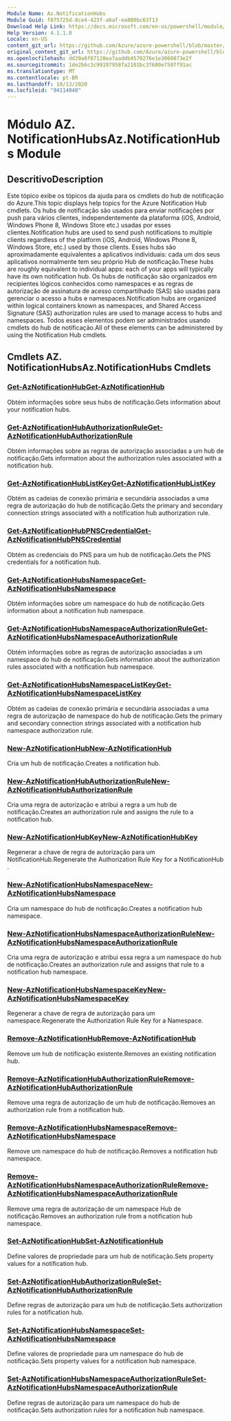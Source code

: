 ```yaml
---
Module Name: Az.NotificationHubs
Module Guid: f875725d-8ce4-423f-a6af-ea880bc63f13
Download Help Link: https://docs.microsoft.com/en-us/powershell/module/az.notificationhubs
Help Version: 4.1.1.0
Locale: en-US
content_git_url: https://github.com/Azure/azure-powershell/blob/master/src/NotificationHubs/NotificationHubs/help/Az.NotificationHubs.md
original_content_git_url: https://github.com/Azure/azure-powershell/blob/master/src/NotificationHubs/NotificationHubs/help/Az.NotificationHubs.md
ms.openlocfilehash: dd39a8f87120ea7aaddb4570276e1e3060873e2f
ms.sourcegitcommit: 1de2b6c3c99197958fa2101bc37680e7507f91ac
ms.translationtype: MT
ms.contentlocale: pt-BR
ms.lasthandoff: 10/13/2020
ms.locfileid: "94114048"
---
```

# <span data-ttu-id="e05fd-101">Módulo AZ. NotificationHubs</span><span class="sxs-lookup"><span data-stu-id="e05fd-101">Az.NotificationHubs Module</span></span>
## <span data-ttu-id="e05fd-102">Descritivo</span><span class="sxs-lookup"><span data-stu-id="e05fd-102">Description</span></span>
<span data-ttu-id="e05fd-103">Este tópico exibe os tópicos da ajuda para os cmdlets do hub de notificação do Azure.</span><span class="sxs-lookup"><span data-stu-id="e05fd-103">This topic displays help topics for the Azure Notification Hub cmdlets.</span></span> <span data-ttu-id="e05fd-104">Os hubs de notificação são usados para enviar notificações por push para vários clientes, independentemente da plataforma (iOS, Android, Windows Phone 8, Windows Store etc.) usadas por esses clientes.</span><span class="sxs-lookup"><span data-stu-id="e05fd-104">Notification hubs are used to send push notifications to multiple clients regardless of the platform (iOS, Android, Windows Phone 8, Windows Store, etc.) used by those clients.</span></span> <span data-ttu-id="e05fd-105">Esses hubs são aproximadamente equivalentes a aplicativos individuais: cada um dos seus aplicativos normalmente tem seu próprio Hub de notificação.</span><span class="sxs-lookup"><span data-stu-id="e05fd-105">These hubs are roughly equivalent to individual apps: each of your apps will typically have its own notification hub.</span></span> <span data-ttu-id="e05fd-106">Os hubs de notificação são organizados em recipientes lógicos conhecidos como namespaces e as regras de autorização de assinatura de acesso compartilhado (SAS) são usadas para gerenciar o acesso a hubs e namespaces.</span><span class="sxs-lookup"><span data-stu-id="e05fd-106">Notification hubs are organized within logical containers known as namespaces, and Shared Access Signature (SAS) authorization rules are used to manage access to hubs and namespaces.</span></span> <span data-ttu-id="e05fd-107">Todos esses elementos podem ser administrados usando cmdlets do hub de notificação.</span><span class="sxs-lookup"><span data-stu-id="e05fd-107">All of these elements can be administered by using the Notification Hub cmdlets.</span></span>

## <span data-ttu-id="e05fd-108">Cmdlets AZ. NotificationHubs</span><span class="sxs-lookup"><span data-stu-id="e05fd-108">Az.NotificationHubs Cmdlets</span></span>
### [<span data-ttu-id="e05fd-109">Get-AzNotificationHub</span><span class="sxs-lookup"><span data-stu-id="e05fd-109">Get-AzNotificationHub</span></span>](Get-AzNotificationHub.md)
<span data-ttu-id="e05fd-110">Obtém informações sobre seus hubs de notificação.</span><span class="sxs-lookup"><span data-stu-id="e05fd-110">Gets information about your notification hubs.</span></span>

### [<span data-ttu-id="e05fd-111">Get-AzNotificationHubAuthorizationRule</span><span class="sxs-lookup"><span data-stu-id="e05fd-111">Get-AzNotificationHubAuthorizationRule</span></span>](Get-AzNotificationHubAuthorizationRule.md)
<span data-ttu-id="e05fd-112">Obtém informações sobre as regras de autorização associadas a um hub de notificação.</span><span class="sxs-lookup"><span data-stu-id="e05fd-112">Gets information about the authorization rules associated with a notification hub.</span></span>

### [<span data-ttu-id="e05fd-113">Get-AzNotificationHubListKey</span><span class="sxs-lookup"><span data-stu-id="e05fd-113">Get-AzNotificationHubListKey</span></span>](Get-AzNotificationHubListKey.md)
<span data-ttu-id="e05fd-114">Obtém as cadeias de conexão primária e secundária associadas a uma regra de autorização do hub de notificação.</span><span class="sxs-lookup"><span data-stu-id="e05fd-114">Gets the primary and secondary connection strings associated with a notification hub authorization rule.</span></span>

### [<span data-ttu-id="e05fd-115">Get-AzNotificationHubPNSCredential</span><span class="sxs-lookup"><span data-stu-id="e05fd-115">Get-AzNotificationHubPNSCredential</span></span>](Get-AzNotificationHubPNSCredential.md)
<span data-ttu-id="e05fd-116">Obtém as credenciais do PNS para um hub de notificação.</span><span class="sxs-lookup"><span data-stu-id="e05fd-116">Gets the PNS credentials for a notification hub.</span></span>

### [<span data-ttu-id="e05fd-117">Get-AzNotificationHubsNamespace</span><span class="sxs-lookup"><span data-stu-id="e05fd-117">Get-AzNotificationHubsNamespace</span></span>](Get-AzNotificationHubsNamespace.md)
<span data-ttu-id="e05fd-118">Obtém informações sobre um namespace do hub de notificação.</span><span class="sxs-lookup"><span data-stu-id="e05fd-118">Gets information about a notification hub namespace.</span></span>

### [<span data-ttu-id="e05fd-119">Get-AzNotificationHubsNamespaceAuthorizationRule</span><span class="sxs-lookup"><span data-stu-id="e05fd-119">Get-AzNotificationHubsNamespaceAuthorizationRule</span></span>](Get-AzNotificationHubsNamespaceAuthorizationRule.md)
<span data-ttu-id="e05fd-120">Obtém informações sobre as regras de autorização associadas a um namespace do hub de notificação.</span><span class="sxs-lookup"><span data-stu-id="e05fd-120">Gets information about the authorization rules associated with a notification hub namespace.</span></span>

### [<span data-ttu-id="e05fd-121">Get-AzNotificationHubsNamespaceListKey</span><span class="sxs-lookup"><span data-stu-id="e05fd-121">Get-AzNotificationHubsNamespaceListKey</span></span>](Get-AzNotificationHubsNamespaceListKey.md)
<span data-ttu-id="e05fd-122">Obtém as cadeias de conexão primária e secundária associadas a uma regra de autorização de namespace do hub de notificação.</span><span class="sxs-lookup"><span data-stu-id="e05fd-122">Gets the primary and secondary connection strings associated with a notification hub namespace authorization rule.</span></span>

### [<span data-ttu-id="e05fd-123">New-AzNotificationHub</span><span class="sxs-lookup"><span data-stu-id="e05fd-123">New-AzNotificationHub</span></span>](New-AzNotificationHub.md)
<span data-ttu-id="e05fd-124">Cria um hub de notificação.</span><span class="sxs-lookup"><span data-stu-id="e05fd-124">Creates a notification hub.</span></span>

### [<span data-ttu-id="e05fd-125">New-AzNotificationHubAuthorizationRule</span><span class="sxs-lookup"><span data-stu-id="e05fd-125">New-AzNotificationHubAuthorizationRule</span></span>](New-AzNotificationHubAuthorizationRule.md)
<span data-ttu-id="e05fd-126">Cria uma regra de autorização e atribui a regra a um hub de notificação.</span><span class="sxs-lookup"><span data-stu-id="e05fd-126">Creates an authorization rule and assigns the rule to a notification hub.</span></span>

### [<span data-ttu-id="e05fd-127">New-AzNotificationHubKey</span><span class="sxs-lookup"><span data-stu-id="e05fd-127">New-AzNotificationHubKey</span></span>](New-AzNotificationHubKey.md)
<span data-ttu-id="e05fd-128">Regenerar a chave de regra de autorização para um NotificationHub.</span><span class="sxs-lookup"><span data-stu-id="e05fd-128">Regenerate the Authorization Rule Key for a NotificationHub .</span></span>

### [<span data-ttu-id="e05fd-129">New-AzNotificationHubsNamespace</span><span class="sxs-lookup"><span data-stu-id="e05fd-129">New-AzNotificationHubsNamespace</span></span>](New-AzNotificationHubsNamespace.md)
<span data-ttu-id="e05fd-130">Cria um namespace do hub de notificação.</span><span class="sxs-lookup"><span data-stu-id="e05fd-130">Creates a notification hub namespace.</span></span>

### [<span data-ttu-id="e05fd-131">New-AzNotificationHubsNamespaceAuthorizationRule</span><span class="sxs-lookup"><span data-stu-id="e05fd-131">New-AzNotificationHubsNamespaceAuthorizationRule</span></span>](New-AzNotificationHubsNamespaceAuthorizationRule.md)
<span data-ttu-id="e05fd-132">Cria uma regra de autorização e atribui essa regra a um namespace do hub de notificação.</span><span class="sxs-lookup"><span data-stu-id="e05fd-132">Creates an authorization rule and assigns that rule to a notification hub namespace.</span></span>

### [<span data-ttu-id="e05fd-133">New-AzNotificationHubsNamespaceKey</span><span class="sxs-lookup"><span data-stu-id="e05fd-133">New-AzNotificationHubsNamespaceKey</span></span>](New-AzNotificationHubsNamespaceKey.md)
<span data-ttu-id="e05fd-134">Regenerar a chave de regra de autorização para um namespace.</span><span class="sxs-lookup"><span data-stu-id="e05fd-134">Regenerate the Authorization Rule Key for a Namespace.</span></span>

### [<span data-ttu-id="e05fd-135">Remove-AzNotificationHub</span><span class="sxs-lookup"><span data-stu-id="e05fd-135">Remove-AzNotificationHub</span></span>](Remove-AzNotificationHub.md)
<span data-ttu-id="e05fd-136">Remove um hub de notificação existente.</span><span class="sxs-lookup"><span data-stu-id="e05fd-136">Removes an existing notification hub.</span></span>

### [<span data-ttu-id="e05fd-137">Remove-AzNotificationHubAuthorizationRule</span><span class="sxs-lookup"><span data-stu-id="e05fd-137">Remove-AzNotificationHubAuthorizationRule</span></span>](Remove-AzNotificationHubAuthorizationRule.md)
<span data-ttu-id="e05fd-138">Remove uma regra de autorização de um hub de notificação.</span><span class="sxs-lookup"><span data-stu-id="e05fd-138">Removes an authorization rule from a notification hub.</span></span>

### [<span data-ttu-id="e05fd-139">Remove-AzNotificationHubsNamespace</span><span class="sxs-lookup"><span data-stu-id="e05fd-139">Remove-AzNotificationHubsNamespace</span></span>](Remove-AzNotificationHubsNamespace.md)
<span data-ttu-id="e05fd-140">Remove um namespace do hub de notificação.</span><span class="sxs-lookup"><span data-stu-id="e05fd-140">Removes a notification hub namespace.</span></span>

### [<span data-ttu-id="e05fd-141">Remove-AzNotificationHubsNamespaceAuthorizationRule</span><span class="sxs-lookup"><span data-stu-id="e05fd-141">Remove-AzNotificationHubsNamespaceAuthorizationRule</span></span>](Remove-AzNotificationHubsNamespaceAuthorizationRule.md)
<span data-ttu-id="e05fd-142">Remove uma regra de autorização de um namespace Hub de notificação.</span><span class="sxs-lookup"><span data-stu-id="e05fd-142">Removes an authorization rule from a notification hub namespace.</span></span>

### [<span data-ttu-id="e05fd-143">Set-AzNotificationHub</span><span class="sxs-lookup"><span data-stu-id="e05fd-143">Set-AzNotificationHub</span></span>](Set-AzNotificationHub.md)
<span data-ttu-id="e05fd-144">Define valores de propriedade para um hub de notificação.</span><span class="sxs-lookup"><span data-stu-id="e05fd-144">Sets property values for a notification hub.</span></span>

### [<span data-ttu-id="e05fd-145">Set-AzNotificationHubAuthorizationRule</span><span class="sxs-lookup"><span data-stu-id="e05fd-145">Set-AzNotificationHubAuthorizationRule</span></span>](Set-AzNotificationHubAuthorizationRule.md)
<span data-ttu-id="e05fd-146">Define regras de autorização para um hub de notificação.</span><span class="sxs-lookup"><span data-stu-id="e05fd-146">Sets authorization rules for a notification hub.</span></span>

### [<span data-ttu-id="e05fd-147">Set-AzNotificationHubsNamespace</span><span class="sxs-lookup"><span data-stu-id="e05fd-147">Set-AzNotificationHubsNamespace</span></span>](Set-AzNotificationHubsNamespace.md)
<span data-ttu-id="e05fd-148">Define valores de propriedade para um namespace do hub de notificação.</span><span class="sxs-lookup"><span data-stu-id="e05fd-148">Sets property values for a notification hub namespace.</span></span>

### [<span data-ttu-id="e05fd-149">Set-AzNotificationHubsNamespaceAuthorizationRule</span><span class="sxs-lookup"><span data-stu-id="e05fd-149">Set-AzNotificationHubsNamespaceAuthorizationRule</span></span>](Set-AzNotificationHubsNamespaceAuthorizationRule.md)
<span data-ttu-id="e05fd-150">Define regras de autorização para um namespace do hub de notificação.</span><span class="sxs-lookup"><span data-stu-id="e05fd-150">Sets authorization rules for a notification hub namespace.</span></span>

